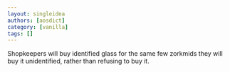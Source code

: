 ```yaml
---
layout: singleidea
authors: [aosdict]
category: [vanilla]
tags: []
---
```

Shopkeepers will buy identified glass for the same few zorkmids they will buy it unidentified, rather than refusing to buy it.

